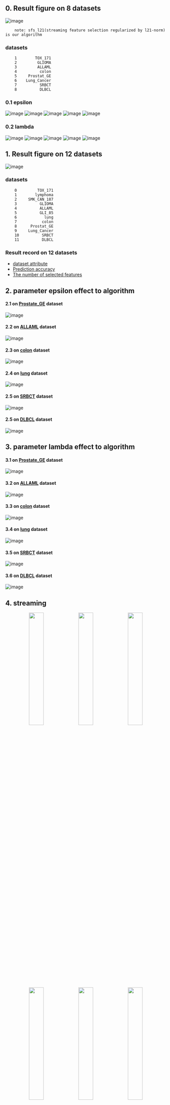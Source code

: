 ## 0. Result figure on 8 datasets
![image](https://github.com/zhonghuawu/design/raw/master/datas/gene/all_result/all_8_datasets.png)

        note: sfs_l21(streaming feature selection regularized by l21-norm) is our algorithm

### datasets
        1        TOX_171
        2         GLIOMA
        3         ALLAML
        4          colon
        5     Prostat_GE
        6    Lung_Cancer
        7          SRBCT
        8          DLBCL

### 0.1 epsilon
![image](https://github.com/zhonghuawu/design/raw/master/datas/gene/all_result/epsilon/fig/accuracy_on_Prostate_GE.png)
![image](https://github.com/zhonghuawu/design/raw/master/datas/gene/all_result/epsilon/fig/accuracy_on_ALLAML.png)
![image](https://github.com/zhonghuawu/design/raw/master/datas/gene/all_result/epsilon/fig/accuracy_on_colon.png)
![image](https://github.com/zhonghuawu/design/raw/master/datas/gene/all_result/epsilon/fig/accuracy_on_SRBCT.png)
![image](https://github.com/zhonghuawu/design/raw/master/datas/gene/all_result/epsilon/fig/accuracy_on_DLBCL.png)

### 0.2 lambda
![image](https://github.com/zhonghuawu/design/raw/master/datas/gene/all_result/threshold/fig/accuracy_on_Prostate_GE.png)
![image](https://github.com/zhonghuawu/design/raw/master/datas/gene/all_result/threshold/fig/accuracy_on_ALLAML.png)
![image](https://github.com/zhonghuawu/design/raw/master/datas/gene/all_result/threshold/fig/accuracy_on_colon.png)
![image](https://github.com/zhonghuawu/design/raw/master/datas/gene/all_result/threshold/fig/accuracy_on_SRBCT.png)
![image](https://github.com/zhonghuawu/design/raw/master/datas/gene/all_result/threshold/fig/accuracy_on_DLBCL.png)



## 1. Result figure on 12 datasets
![image](https://github.com/zhonghuawu/design/raw/master/datas/gene/all_result/all_std.png)

### datasets
        0         TOX_171
        1        lymphoma
        2     SMK_CAN_187
        3          GLIOMA
        4          ALLAML
        5          GLI_85
        6            lung
        7           colon
        8      Prostat_GE
        9     Lung_Cancer
        10          SRBCT
        11          DLBCL

### Result record on 12 datasets
* [dataset attribute](https://github.com/zhonghuawu/design/blob/master/datas/gene/all_result/all_attribute.csv) <br>
* [Prediction accuracy](https://github.com/zhonghuawu/design/blob/master/datas/gene/all_result/all_cls.csv) <br>
* [The number of selected features](https://github.com/zhonghuawu/design/blob/master/datas/gene/all_result/all_nfs.csv)

## 2. parameter epsilon effect to algorithm
#### 2.1 on [Prostate\_GE](https://github.com/zhonghuawu/design/blob/master/datas/gene/all_result/epsilon/opt_epsilon_on_Prostate_GE.csv) dataset
![image](https://github.com/zhonghuawu/design/raw/master/datas/gene/all_result/epsilon/opt_epsilon_on_Prostate_GE.png)

#### 2.2 on [ALLAML](https://github.com/zhonghuawu/design/blob/master/datas/gene/all_result/epsilon/opt_epsilon_on_ALLAML.csv) dataset
![image](https://github.com/zhonghuawu/design/raw/master/datas/gene/all_result/epsilon/opt_epsilon_on_ALLAML.png)

#### 2.3 on [colon](https://github.com/zhonghuawu/design/blob/master/datas/gene/all_result/epsilon/opt_epsilon_on_colon.csv) dataset
![image](https://github.com/zhonghuawu/design/raw/master/datas/gene/all_result/epsilon/opt_epsilon_on_colon.png)

#### 2.4 on [lung](https://github.com/zhonghuawu/design/blob/master/datas/gene/all_result/epsilon/opt_epsilon_on_lung.csv) dataset
![image](https://github.com/zhonghuawu/design/raw/master/datas/gene/all_result/epsilon/opt_epsilon_on_lung.png)

#### 2.5 on [SRBCT](https://github.com/zhonghuawu/design/blob/master/datas/gene/all_result/epsilon/opt_epsilon_on_SRBCT.csv) dataset
![image](https://github.com/zhonghuawu/design/raw/master/datas/gene/all_result/epsilon/opt_epsilon_on_SRBCT.png)

#### 2.5 on [DLBCL](https://github.com/zhonghuawu/design/blob/master/datas/gene/all_result/epsilon/opt_epsilon_on_DLBCL.csv) dataset
![image](https://github.com/zhonghuawu/design/raw/master/datas/gene/all_result/epsilon/opt_epsilon_on_DLBCL.png)

## 3. parameter lambda effect to algorithm
#### 3.1 on [Prostate\_GE](https://github.com/zhonghuawu/design/blob/master/datas/gene/all_result/threshold/opt_threshold_on_Prostate_GE.csv) dataset
![image](https://github.com/zhonghuawu/design/raw/master/datas/gene/all_result/threshold/opt_threshold_on_Prostate_GE.png)

#### 3.2 on [ALLAML](https://github.com/zhonghuawu/design/blob/master/datas/gene/all_result/threshold/opt_threshold_on_ALLAML.csv) dataset
![image](https://github.com/zhonghuawu/design/raw/master/datas/gene/all_result/threshold/opt_threshold_on_ALLAML.png)

#### 3.3 on [colon](https://github.com/zhonghuawu/design/blob/master/datas/gene/all_result/threshold/opt_threshold_on_colon.csv) dataset
![image](https://github.com/zhonghuawu/design/raw/master/datas/gene/all_result/threshold/opt_threshold_on_colon.png)

#### 3.4 on [lung](https://github.com/zhonghuawu/design/blob/master/datas/gene/all_result/threshold/opt_threshold_on_lung.csv) dataset
![image](https://github.com/zhonghuawu/design/raw/master/datas/gene/all_result/threshold/opt_threshold_on_lung.png)

#### 3.5 on [SRBCT](https://github.com/zhonghuawu/design/blob/master/datas/gene/all_result/threshold/opt_threshold_on_SRBCT.csv) dataset
![image](https://github.com/zhonghuawu/design/raw/master/datas/gene/all_result/threshold/opt_threshold_on_SRBCT.png)

#### 3.6 on [DLBCL](https://github.com/zhonghuawu/design/blob/master/datas/gene/all_result/threshold/opt_threshold_on_DLBCL.csv) dataset
![image](https://github.com/zhonghuawu/design/raw/master/datas/gene/all_result/threshold/opt_threshold_on_DLBCL.png)

## 4. streaming
<center >
<img src="https://github.com/zhonghuawu/design/raw/master/datas/gene/all_result/streaming/TOX_171.png" width='30%'> <img src="https://github.com/zhonghuawu/design/raw/master/datas/gene/all_result/streaming/lymphoma.png" width='30%'> <img src="https://github.com/zhonghuawu/design/raw/master/datas/gene/all_result/streaming/SMK_CAN_187.png" width='30%'>
<img src="https://github.com/zhonghuawu/design/raw/master/datas/gene/all_result/streaming/GLIOMA.png" width='30%'> <img src="https://github.com/zhonghuawu/design/raw/master/datas/gene/all_result/streaming/ALLAML.png" width='30%'> <img src="https://github.com/zhonghuawu/design/raw/master/datas/gene/all_result/streaming/GLI_85.png" width='30%'> 
<img src="https://github.com/zhonghuawu/design/raw/master/datas/gene/all_result/streaming/lung.png" width='30%'> <img src="https://github.com/zhonghuawu/design/raw/master/datas/gene/all_result/streaming/colon.png" width='30%'> <img src="https://github.com/zhonghuawu/design/raw/master/datas/gene/all_result/streaming/Prostate_GE.png" width='30%'>
<img src="https://github.com/zhonghuawu/design/raw/master/datas/gene/all_result/streaming/Lung_Cancer.png" width='30%'> <img src="https://github.com/zhonghuawu/design/raw/master/datas/gene/all_result/streaming/SRBCT.png" width='30%'> <img src="https://github.com/zhonghuawu/design/raw/master/datas/gene/all_result/streaming/DLBCL.png" width='30%'>
</center>

## 5. streaming\_shuffle
<center >
<img src="https://github.com/zhonghuawu/design/raw/master/datas/gene/all_result/streaming_shuffle/TOX_171.png" width='30%'> <img src="https://github.com/zhonghuawu/design/raw/master/datas/gene/all_result/streaming_shuffle/lymphoma.png" width='30%'> <img src="https://github.com/zhonghuawu/design/raw/master/datas/gene/all_result/streaming_shuffle/SMK_CAN_187.png" width='30%'>
<img src="https://github.com/zhonghuawu/design/raw/master/datas/gene/all_result/streaming_shuffle/GLIOMA.png" width='30%'> <img src="https://github.com/zhonghuawu/design/raw/master/datas/gene/all_result/streaming_shuffle/ALLAML.png" width='30%'> <img src="https://github.com/zhonghuawu/design/raw/master/datas/gene/all_result/streaming_shuffle/GLI_85.png" width='30%'> 
<img src="https://github.com/zhonghuawu/design/raw/master/datas/gene/all_result/streaming_shuffle/lung.png" width='30%'> <img src="https://github.com/zhonghuawu/design/raw/master/datas/gene/all_result/streaming_shuffle/colon.png" width='30%'> <img src="https://github.com/zhonghuawu/design/raw/master/datas/gene/all_result/streaming_shuffle/Prostate_GE.png" width='30%'>
<img src="https://github.com/zhonghuawu/design/raw/master/datas/gene/all_result/streaming_shuffle/Lung_Cancer.png" width='30%'> <img src="https://github.com/zhonghuawu/design/raw/master/datas/gene/all_result/streaming_shuffle/SRBCT.png" width='30%'> <img src="https://github.com/zhonghuawu/design/raw/master/datas/gene/all_result/streaming_shuffle/DLBCL.png" width='30%'>
</center>
